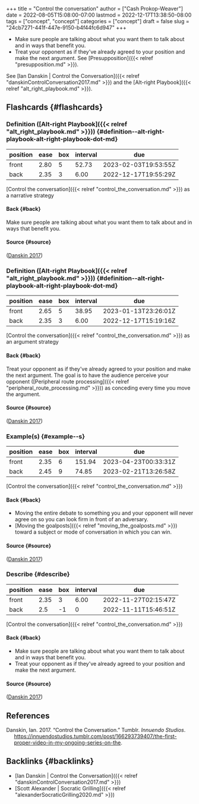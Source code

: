 +++
title = "Control the conversation"
author = ["Cash Prokop-Weaver"]
date = 2022-08-05T15:08:00-07:00
lastmod = 2022-12-17T13:38:50-08:00
tags = ["concept", "concept"]
categories = ["concept"]
draft = false
slug = "24cb7271-441f-447e-9150-b4f44fc6d947"
+++

-   Make sure people are talking about what you want them to talk about and in ways that benefit you.
-   Treat your opponent as if they've already agreed to your position and make the next argument. See [Presupposition]({{< relref "presupposition.md" >}}).

See [Ian Danskin | Control the Conversation]({{< relref "danskinControlConversation2017.md" >}}) and the [Alt-right Playbook]({{< relref "alt_right_playbook.md" >}}).


## Flashcards {#flashcards}


### Definition ([Alt-right Playbook]({{< relref "alt_right_playbook.md" >}})) {#definition--alt-right-playbook-alt-right-playbook-dot-md}

| position | ease | box | interval | due                  |
|----------|------|-----|----------|----------------------|
| front    | 2.80 | 5   | 52.73    | 2023-02-03T19:53:55Z |
| back     | 2.35 | 3   | 6.00     | 2022-12-17T19:55:29Z |

[Control the conversation]({{< relref "control_the_conversation.md" >}}) as a narrative strategy


#### Back {#back}

Make sure people are talking about what you want them to talk about and in ways that benefit you.


#### Source {#source}

(<a href="#citeproc_bib_item_1">Danskin 2017</a>)


### Definition ([Alt-right Playbook]({{< relref "alt_right_playbook.md" >}})) {#definition--alt-right-playbook-alt-right-playbook-dot-md}

| position | ease | box | interval | due                  |
|----------|------|-----|----------|----------------------|
| front    | 2.65 | 5   | 38.95    | 2023-01-13T23:26:01Z |
| back     | 2.35 | 3   | 6.00     | 2022-12-17T15:19:16Z |

[Control the conversation]({{< relref "control_the_conversation.md" >}}) as an argument strategy


#### Back {#back}

Treat your opponent as if they've already agreed to your position and make the next argument. The goal is to have the audience perceive your opponent ([Peripheral route processing]({{< relref "peripheral_route_processing.md" >}})) as conceding every time you move the argument.


#### Source {#source}

(<a href="#citeproc_bib_item_1">Danskin 2017</a>)


### Example(s) {#example--s}

| position | ease | box | interval | due                  |
|----------|------|-----|----------|----------------------|
| front    | 2.35 | 6   | 151.94   | 2023-04-23T00:33:31Z |
| back     | 2.45 | 9   | 74.85    | 2023-02-21T13:26:58Z |

[Control the conversation]({{< relref "control_the_conversation.md" >}})


#### Back {#back}

-   Moving the entire debate to something you and your opponent will never agree on so you can look firm in front of an adversary.
-   [Moving the goalposts]({{< relref "moving_the_goalposts.md" >}}) toward a subject or mode of conversation in which you can win.


#### Source {#source}

(<a href="#citeproc_bib_item_1">Danskin 2017</a>)


### Describe {#describe}

| position | ease | box | interval | due                  |
|----------|------|-----|----------|----------------------|
| front    | 2.35 | 3   | 6.00     | 2022-11-27T02:15:47Z |
| back     | 2.5  | -1  | 0        | 2022-11-11T15:46:51Z |

[Control the conversation]({{< relref "control_the_conversation.md" >}})


#### Back {#back}

-   Make sure people are talking about what you want them to talk about and in ways that benefit you.
-   Treat your opponent as if they've already agreed to your position and make the next argument.


#### Source {#source}

(<a href="#citeproc_bib_item_1">Danskin 2017</a>)

## References

<style>.csl-entry{text-indent: -1.5em; margin-left: 1.5em;}</style><div class="csl-bib-body">
  <div class="csl-entry"><a id="citeproc_bib_item_1"></a>Danskin, Ian. 2017. “Control the Conversation.” Tumblr. <i>Innuendo Studios</i>. <a href="https://innuendostudios.tumblr.com/post/166293739407/the-first-proper-video-in-my-ongoing-series-on-the">https://innuendostudios.tumblr.com/post/166293739407/the-first-proper-video-in-my-ongoing-series-on-the</a>.</div>
</div>


## Backlinks {#backlinks}

-   [Ian Danskin | Control the Conversation]({{< relref "danskinControlConversation2017.md" >}})
-   [Scott Alexander | Socratic Grilling]({{< relref "alexanderSocraticGrilling2020.md" >}})
